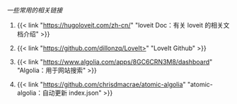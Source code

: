 # 

*一些常用的相关链接*

1. {{< link "https://hugoloveit.com/zh-cn/" "loveit Doc：有关 loveit 的相关文档介绍" >}}

1. {{< link "https://github.com/dillonzq/LoveIt>" "LoveIt Github" >}}

1. {{< link "https://www.algolia.com/apps/8GC6CRN3M8/dashboard" "Algolia：用于网站搜索" >}}

1. {{< link "https://github.com/chrisdmacrae/atomic-algolia" "atomic-algolia：自动更新 index.json" >}}



